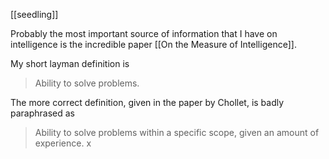 [[seedling]]

Probably the most important source of information that I have on intelligence is the incredible paper [[On the Measure of Intelligence]].

My short layman definition is
> Ability to solve problems.

The more correct definition, given in the paper by Chollet, is badly paraphrased as

> Ability to solve problems within a specific scope, given an amount of experience.
x
